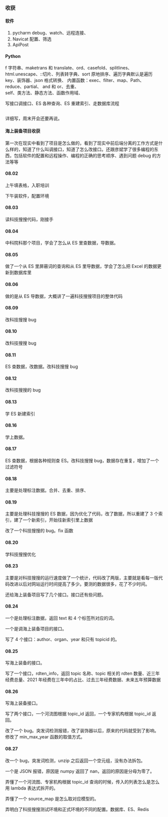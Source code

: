 
### 收获  

#### 软件
1. pycharm debug、watch、远程连接、
2. Navicat 配置、筛选  
3. ApiPost  

#### Python  

f 字符串、maketrans 和 translate、ord、casefold、splitlines、html.unescape、::切片、列表转字典、sort 原地排序、遍历字典默认是遍历 key、装饰器、json 格式转换、
内置函数：exec、filter、map、Path、reduce、partial、
and 和 or、去重、  
self、类方法、静态方法、函数作用域、

写接口调接口、ES 各种查询、ES 重建索引、走数据库流程  

```python

```


详细写，周末开会还要再说。  


#### 海上装备项目收获  

第一次在现实中看到了项目是怎么做的，看到了现实中前后端分离的工作方式是什么样的，知道了什么叫调接口，知道了怎么改接口。还跟彦斌学了很多编程的东西，包括软件的配置和远程操作、编程的正确的思考顺序、遇到问题 debug 的方法等等


#### 08.02  

上午填表格，入职培训  

下午装软件，配置环境  


#### 08.03  

读科技搜搜代码，刚接手  


#### 08.04  

中科院科那个项目，学会了怎么从 ES 里查数据，导数据。  


#### 08.05  

做了一个从 ES 里屏蔽词的查询和从 ES 里导数据，学会了怎么把 Excel 的数据更新到数据库里  


#### 08.06  

做的是从 ES 导数据，大概讲了一遍科技搜搜项目的整体代码  


#### 08.09  

改科技搜搜 bug   


#### 08.10  

改科技搜搜 bug   


#### 08.11  

ES 查数据，改数据。改科技搜搜 bug   


#### 08.12 

改科技搜搜的 bug  


#### 08.13  

学 ES 新建索引  


#### 08.16  

学上数据。  


#### 08.17  

ES 查数据，根据各种规则查 ES。改科技搜搜 bug，数据存在重复，增加了一个过滤符号  


#### 08.18  

主要是处理标注数据。合并、去重、排序、  


#### 08.19  

主要是处理科技搜搜的 ES 数据，因为优化了代码，改了数据，所以重建了 3 个索引，建了一个新索引，开始往新索引里上数据  

改了一个科技搜搜的 bug。fix 函数  


#### 08.20  

学科技搜搜优化  


#### 08.23  

主要是对科技搜搜的运行速度做了一个统计，代码改了两版，主要就是看每一版代码改进以后对网站运行时间提高了多少。要测的数据很多，花了不少时间。  

还给海上装备项目写了几个接口。接口还有些问题。  


#### 08.24  

一个是处理标注数据，返回 text 和 4 个标签所对应的词。  

一个是调海上装备项目的接口。   

写了 4 个接口：author、organ、year 和只有 topicid 的。  


#### 08.25  

写海上装备的接口。  

写了一个接口，rdten_info，返回 topic 名称、topic 相关的 rdten 数量、近三年经费总量、2021 年经费在三年中的占比、过去三年经费数据、未来五年预算数据  


#### 08.26  

写海上装备接口。  

写了两个接口，一个河流图根据 topic_id 返回，一个专家机构根据 topic_id 返回。    

改了一个 bug。突发词检测报错，改了装饰器以后，原来的代码就受到了影响。修改了 min_max_year 函数的取值方式。  


#### 08.27  

改一个 bug，突发词检测，unzip 之后返回一个空元组，没有办法拆包。  

一个是 JSON 报错，原因是 numpy 返回了 nan，返回的原因是分母为零了。  

弄懂了一个河流图、专家机构根据 topic_id 查询的时候，传入的列表怎么是怎么用 lambda 表达式拆开的。  

弄懂了一个 source_map 是怎么取对应模型的。  

弄明白了科技搜搜测试环境和正式环境的不同的配置。数据库、ES、Redis  




